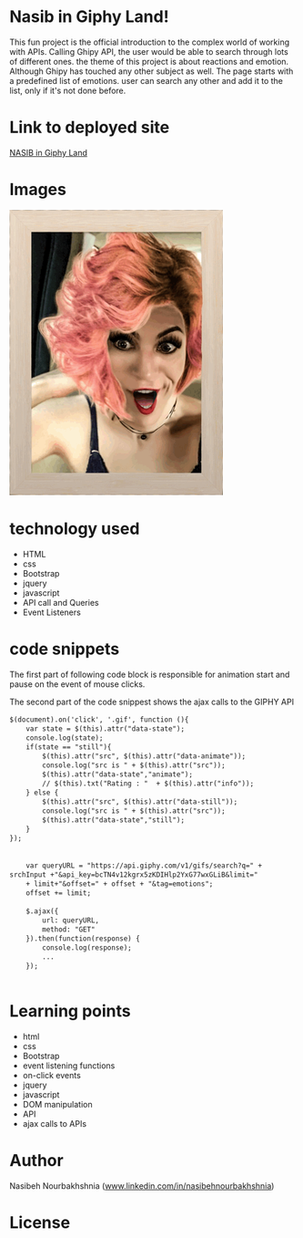 <!-- Put the name of the project after the # -->
<!-- the # means h1  -->
# Nasib in Giphy Land!

<!-- Put a description of what the project is -->

This fun project is the official introduction to the complex world of working with APIs. Calling Ghipy API, the user would be able to search through lots of different ones. the theme of this project is about reactions and emotion. Although Ghipy has touched any other subject as well. 
The page starts with a predefined list of emotions. user can search any other and add it to the list, only if it's not done before.

# Link to deployed site
<!-- make a link to the deployed site --> 
<!-- [What the user will see](the link to the deployed site) -->

[NASIB in Giphy Land](https://nasibnia.github.io/GifTastic/)


# Images
<!-- take a picture of the image and add it into the readme  -->
<!-- ![image title](path or link to image) -->
![wire frame](assets/images/gifs/image8.gif)



# technology used
<!-- make a list of technology used -->
<!-- what you used for this web app, like html css -->

<!-- 
1. First ordered list item
2. Another item
⋅⋅* Unordered sub-list. 
1. Actual numbers don't matter, just that it's a number
⋅⋅1. Ordered sub-list
4. And another item. 
-->
- HTML
- css
- Bootstrap
- jquery
- javascript
- API call and Queries
- Event Listeners



# code snippets
<!-- put snippets of code inside ``` ``` so it will look like code -->
<!-- if you want to put blockquotes use a > -->

The first part of following code block is responsible for animation start and pause on the event of mouse clicks.

The second part of the code snippest shows the ajax calls to the GIPHY API

```
$(document).on('click', '.gif', function (){
    var state = $(this).attr("data-state");
    console.log(state);
    if(state == "still"){
        $(this).attr("src", $(this).attr("data-animate"));
        console.log("src is " + $(this).attr("src"));
        $(this).attr("data-state","animate"); 
        // $(this).txt("Rating : "  + $(this).attr("info"));
    } else {
        $(this).attr("src", $(this).attr("data-still"));
        console.log("src is " + $(this).attr("src"));
        $(this).attr("data-state","still");
    }
});


    var queryURL = "https://api.giphy.com/v1/gifs/search?q=" + srchInput +"&api_key=bcTN4v12kgrx5zKDIHlp2YxG77wxGLiB&limit="
    + limit+"&offset=" + offset + "&tag=emotions";
    offset += limit;

    $.ajax({
        url: queryURL,
        method: "GET"
    }).then(function(response) {
        console.log(response);
        ...
    });


```


# Learning points
<!-- Learning points where you would write what you thought was helpful -->
- html
- css
- Bootstrap
- event listening functions
- on-click events
- jquery
- javascript
- DOM manipulation
- API
- ajax calls to APIs




# Author 
<!-- make a link to the deployed site and have your name as the link -->
Nasibeh Nourbakhshnia
(www.linkedin.com/in/nasibehnourbakhshnia)

# License